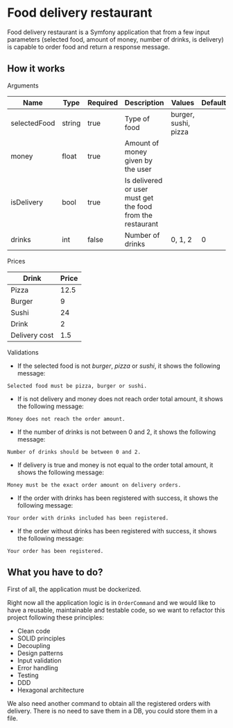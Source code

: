 # Food delivery restaurant

Food delivery restaurant is a Symfony application that from a few input parameters (selected food, amount of money, number of drinks, is delivery) is capable to order food and return a response message.

## How it works


Arguments

|Name|Type|Required|Description|Values|Default|
|---|---|---|---|---|---|
|selectedFood|string|true|Type of food|burger, sushi, pizza|
|money|float|true|Amount of money given by the user||
|isDelivery|bool|true|Is delivered or user must get the food from the restaurant|||
|drinks|int|false|Number of drinks|0, 1, 2|0|


Prices

|Drink|Price|
|---|---|
|Pizza|12.5|
|Burger|9|
|Sushi|24|
|Drink|2|
|Delivery cost|1.5|

Validations
* If the selected food is not *burger*, *pizza* or *sushi*, it shows the following message:
```
Selected food must be pizza, burger or sushi.
```
* If is not delivery and money does not reach order total amount, it shows the following message:
```
Money does not reach the order amount.
```
* If the number of drinks is not between 0 and 2, it shows the following message:
```
Number of drinks should be between 0 and 2.
```
* If delivery is true and money is not equal to the order total amount, it shows the following message:
```
Money must be the exact order amount on delivery orders.
```
* If the order with drinks has been registered with success, it shows the following message:
```
Your order with drinks included has been registered.
```
* If the order without drinks has been registered with success, it shows the following message:
```
Your order has been registered.
```

## What you have to do?
First of all, the application must be dockerized.

Right now all the application logic is in `OrderCommand` and we would like to have a reusable, maintainable and testable code, so we want to refactor
this project following these principles:

* Clean code
* SOLID principles
* Decoupling
* Design patterns
* Input validation
* Error handling
* Testing
* DDD
* Hexagonal architecture

We also need another command to obtain all the registered orders with delivery. There is no need to save them in
a DB, you could store them in a file.